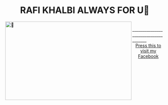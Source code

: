 <center><h1>RAFI KHALBI ALWAYS FOR U💜</h1></center>
<img src="https://kosred.com/a/bjalwz.jpg" alt="💜" align ="left" width ="400px" height= "250px">
<br>
<p1>_____________________________________</p1><br>
<center><a href="https://www.facebook.com/MARK.ZUCKERBERG22">Press this to visit my Facebook</a></center>

